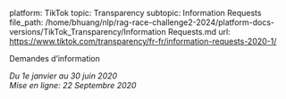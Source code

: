 platform: TikTok
topic: Transparency
subtopic: Information Requests
file_path: /home/bhuang/nlp/rag-race-challenge2-2024/platform-docs-versions/TikTok_Transparency/Information Requests.md
url: https://www.tiktok.com/transparency/fr-fr/information-requests-2020-1/

Demandes d’information

_Du 1e janvier au 30 juin 2020_  
_Mise en ligne: 22 Septembre 2020_